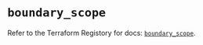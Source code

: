 # `boundary_scope`

Refer to the Terraform Registory for docs: [`boundary_scope`](https://registry.terraform.io/providers/hashicorp/boundary/1.1.12/docs/resources/scope).
